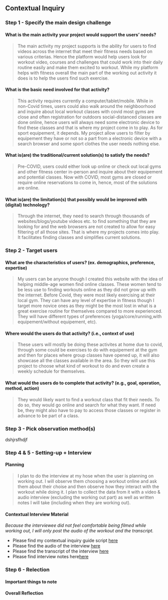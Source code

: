## Contextual Inquiry

### Step 1 - Specify the main design challenge 

#### What is the main activity your project would support the users’ needs?
> The main activity my project supports is the ability for users to find videos across the internet that meet their fitness needs based on various criterias. Hence the platform would help users look for workout video, courses and challenges that could work into their daily routine easily and make them excited to workout. While my platform helps with fitness overall the main part of the working out activity it does is to help the users find such exercise. 

#### What is the basic need involved for that activity?
> This activity requires currently a computer/tablet/mobile. While in non-Covid times, users could also walk around the neighboorhood and inquire about local workout classes with covid most gyms are close and often registration for outdoors social-distanced classes are done online, hence users will always need some electronic device to find these classes and that is where my project come in to play. As for sport equipement, it depends. My project allow users to filter by equipement they have or not so a part from a electronic device with a search browser and some sport clothes the user needs nothing else. 

#### What is(are) the traditional/current solution(s) to satisfy the needs?
> Pre-COVID, users could either look up online or check out local gyms and other fitness center in-person and inquire about their equipement and potential classes. Now with COVID, most gyms are closed or require online reservations to come in, hence, most of the solutions are online.  

#### What is(are) the limitation(s) that possibly would be improved with (digital) technology?
> Through the internet, they need to search through thousands of websites/blogs/youtube videos etc. to find something that they are looking for and the web browsers are not created to allow for easy filtering of all those sites. That is where my projects comes into play. It facilitates finding classes and simplifies current solutions.

### Step 2 - Target users 

#### What are the characteristics of users? (ex. demographics, preference, expertise) 
> My users can be anyone though I created this website with the idea of helping middle-age women find online classes. These women tend to be less use to finding workouts online as they did not grow up with the internet. Before Covid, they were most likely exercising at their local gym. They can have any level of expertise in fitness though I target more novice ones as they might be the most lost in what is a great exercise routine for themselves compared to more experienced. They will have different types of preferences (yoga/core/running,with equipement/without equipement, etc). 

#### Where would the users do that activity? (i.e., context of use)
> These users will mostly be doing these activites at home due to covid, through some could be exercises to do with equipement at the gym and then for places where group classes have opened up, it will also showcase all the classes available in the area. So they will use this project to choose what kind of workout to do and even create a weekly schedule for themselves. 

#### What would the users do to complete that activity? (e.g., goal, operation, method, action)
> They would likely want to find a workout class that fit their needs. To do so, they would go online and search for what they want. If need be, they might also have to pay to access those classes or register in advance to be part of a class. 

### Step 3 - Pick observation method(s)
dshjrsfhdjf

### Step 4 & 5 - Setting-up + Interview

#### Planning 
> I plan to do the interview at my hose when the user is planning on working out. I will observe them choosing a workout online and ask them about their choise and then observe how they interact with the workout while doing it. I plan to collect the data from it with a video & audio interview (excluding the working out part) as well as written notes I will take (including when they are working out). 

#### Contextual Interview Material
*Because the interviewee did not feel comfortable being filmed while working out, I will only post the audio of the workout and the transcript.*

* Please find my contextual inquiry guide script [here](https://docs.google.com/document/d/1k-YUpLMlWf4HpT_52NV4pB9DiD5obErS7qDabP8DCug/edit?usp=sharing)
* Please find the audio of the interview [here](https://drive.google.com/file/d/1kgUQlv33uadG6k9_0LzbzBOTQQ4cVwif/view?usp=sharing)
* Please find the transcript of the interview [here](audio_contextual_otter.ai.txt)
* Please find interview notes here[here](notes_from_contextual.pdf)

### Step 6 - Relection

#### Important things to note

#### Overall Reflection
